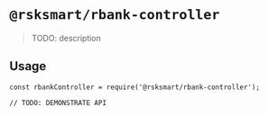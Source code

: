 # `@rsksmart/rbank-controller`

> TODO: description

## Usage

```
const rbankController = require('@rsksmart/rbank-controller');

// TODO: DEMONSTRATE API
```
